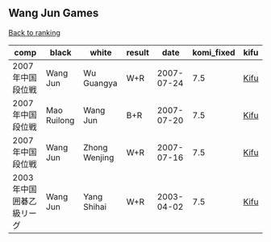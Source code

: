 ## Wang Jun Games

[Back to ranking](../../index.md)




| **comp** | **black** | **white** | **result** | **date** | **komi_fixed** | **kifu** | 
| --- | --- | --- | --- | --- | --- | --- |
| 2007年中国段位戦 | Wang Jun | Wu Guangya | W+R | 2007-07-24 | 7.5 | [Kifu](https://kifudepot.net/kifucontents.php?id=z0kWFlgOfVwTQog28bwjdg%3D%3D) | 
| 2007年中国段位戦 | Mao Ruilong | Wang Jun | B+R | 2007-07-20 | 7.5 | [Kifu](https://kifudepot.net/kifucontents.php?id=%2FADjtteaRh0aHpaMXD43hg%3D%3D) | 
| 2007年中国段位戦 | Wang Jun | Zhong Wenjing | W+R | 2007-07-16 | 7.5 | [Kifu](https://kifudepot.net/kifucontents.php?id=D%2FC9%2B08I9KQTtYjeTl2Q6Q%3D%3D) | 
| 2003年中国囲碁乙級リーグ | Wang Jun | Yang Shihai | W+R | 2003-04-02 | 7.5 | [Kifu](https://kifudepot.net/kifucontents.php?id=Cn1A%2BDzLaYR6rajS1CeCEg%3D%3D) |




